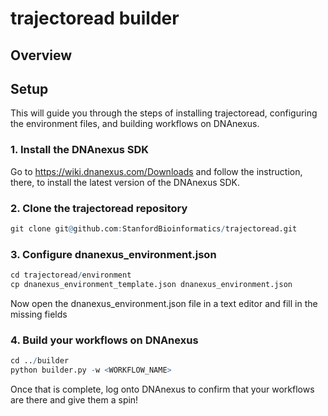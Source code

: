 # trajectoread builder

## Overview

## Setup

This will guide you through the steps of installing trajectoread, configuring the environment files, and building workflows on DNAnexus.

### 1. Install the DNAnexus SDK
Go to https://wiki.dnanexus.com/Downloads and follow the instruction, there, to install the latest version of the DNAnexus SDK.

### 2. Clone the trajectoread repository

```r
git clone git@github.com:StanfordBioinformatics/trajectoread.git
```

### 3. Configure dnanexus_environment.json

```r
cd trajectoread/environment
cp dnanexus_environment_template.json dnanexus_environment.json
```

Now open the dnanexus_environment.json file in a text editor and fill in the missing fields

### 4. Build your workflows on DNAnexus

```r
cd ../builder
python builder.py -w <WORKFLOW_NAME>
```

Once that is complete, log onto DNAnexus to confirm that your workflows are there and give them a spin!
